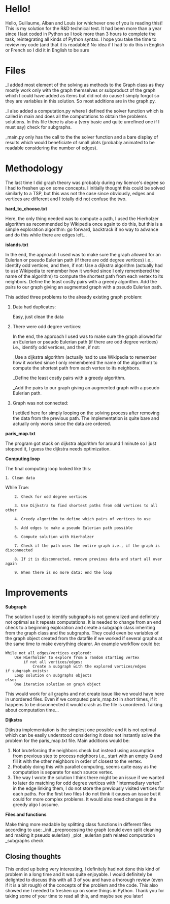 # Hello!

Hello, Guillaume, Alban and Louis (or whichever one of you is reading this)! This is my solution for the R&D technical test.  It had been more than a year since I last coded in Python so I took more than 3 hours to complete the task, reintegrating all kinds of Python syntax. I hope you take the time to review my code (and that it is readable)! No idea if I had to do this in English or French so I did it in English to be sure

# Files
_I added most element of the solving as methods to the Graph class as they mostly work only with the graph themselves or subproduct of the graph which I could have added as items but did not do cause I simply forgot so they are variables in this solution. So most additions are in the graph.py.

_I also added a computation.py where I defined the solver function which is called in main and does all the computations to obtain the problems solutions. In this file there is also a (very basic and quite unrefined one if I must say) check for subgraphs.

_main.py only has the call to the the solver function and a bare display of results which would beneficiate of small plots (probably animated to be readable considering the number of edges).

# Methodology

The last time I did graph theory was probably during my licence's degree so I had to freshen up on some concepts. 
I initially thought this could be solved similarly to a TSP, but this was not the case since obviously, edges and vertices are different and I totally did not confuse the two. 

**hard_to_choose.txt**

Here, the only thing needed was to compute a path, I used the Hierholzer algorithm as recommended by Wikipedia once again to do this, but this is a simple exploration algorithm: go forward, backtrack if no way to advance and do this while there are edges left...

**islands.txt**

In the end, the approach I used was to make sure the graph allowed for an Eulerian or pseudo Eulerian path (if there are odd degree vertices) i.e., identify odd vertices, and then, if not:
	Use a dijkstra algorithm (actually had to use Wikipedia to remember how it worked since I only remembered the name of the algorithm) to compute the shortest path from each vertex to its neighbors.
	Define the least costly pairs with a greedy algorithm.
	Add the pairs to our graph giving an augmented graph with a pseudo Eulerian path.

This added three problems to the already existing graph problem:
1. Data had duplicates:
	
	Easy, just clean the data 

2. There were odd degree vertices:
	
	In the end, the approach I used was to make sure the graph allowed for an Eulerian or pseudo Eulerian path (if there are odd degree vertices) i.e., identify odd vertices, and then, if not:
	
	_Use a dijkstra algorithm (actually had to use Wikipedia to remember how it worked since I only remembered the name of the algorithm) to compute the shortest path from each vertex to its neighbors.

	_Define the least costly pairs with a greedy algorithm.

	_Add the pairs to our graph giving an augmented graph with a pseudo Eulerian path.
	
3. Graph was not connected:

	I settled here for simply looping on the solving process after removing the data from the previous path. The implementation is quite bare and actually only works since the data are ordered.

**paris_map.txt**

The program got stuck on dijkstra algorithm for around 1 minute so I just stopped it, I guess the dijkstra needs optimization.

**Computing loop**

The final computing loop looked like this:

	1. Clean data

While True:

		2. Check for odd degree vertices

		3. Use Dijkstra to find shortest paths from odd vertices to all other

		4. Greedy algorithm to define which pairs of vertices to use

		5. Add edges to make a pseudo Eulerian path possible

		6. Compute solution with Hierholzer 

		7. Check if the path uses the entire graph i.e., if the graph is disconnected

		8. If it is disconnected, remove previous data and start all over again

		9. When there is no more data: end the loop

# Improvements

**Subgraph**

The solution I used to identify subgraphs is not  generalized and definitely not optimal as it repeats computations.
It is needed to change from an end check to a beginning exploration and create a subgraph class inheriting from the graph class and the subgraphs. They could even be variables of the graph object created from the datafile if we worked if several graphs at the same time to make everything clearer. 
An example workflow could be: 

	While not all edges/vertices explored:
		Use Hierholzer to explore from a random starting vertex 
			if not all vertices/edges: 
				Create a subgraph with the explored vertices/edges
	if subgraph exists:
		Loop solution on subgraphs objects
	else:
		One iteration solution on graph object

This would work for all graphs and not create issue like we would have here in unordered files. Even if we computed paris_map.txt in short times, if it happens to be disconnected it would crash as the file is unordered.
Talking about computation time...

**Dijkstra**

Dijkstra implementation is the simplest one possible and it is not optimal which can be easily understood considering it does not instantly solve the problem for the paris_map.txt file. 
Main additions would be:
1. Not bruteforcing the neighbors check but instead using assumption from previous step to process neighbors i.e., start with an empty Q and fill it with the other neighbors in order of closest to the vertex.
2. Probably doing this with parallel computing, seems quite easy as the computation is separate for each source vertex.
3. The way I wrote the solution I think there might be an issue if we wanted to later do matching for odd degree vertices with "intermediary vertex" in the edge linking them, I do not store the previously visited vertices for each paths. For the first two files I do not think it causes an issue but it could for more complex problems. It would also need changes in the greedy algo I assume.

**Files and functions**

Make thing more readable by splitting class functions in different files according to use:
_init
_preprocessing the graph (could even split cleaning and making it pseudo eulerian)
_plot
_eulerian path related computation
_subgraphs check


## Closing thoughts

This ended up being very interesting, I definitely had not done this kind of problem in a long time and it was quite enjoyable.  I would definitely be delighted to discuss this with all 3 of you and have a thorough review (even if it is a bit rough) of the concepts of the problem and the code. 
This also showed me I needed to freshen up on some things in Python.
Thank you for taking some of your time to read all this, and maybe see you later!


